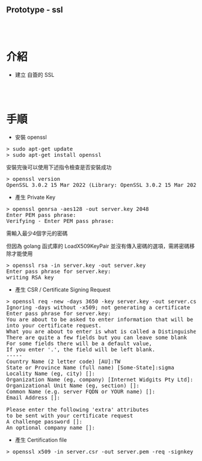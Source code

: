 ## Prototype - ssl

<br><br>

# 介紹

- 建立 自簽的 SSL 

<br><br>

# 手順

+ 安裝 openssl

<pre>
> sudo apt-get update
> sudo apt-get install openssl
</pre>

安裝完後可以使用下述指令檢查是否安裝成功

<pre>
> openssl version
OpenSSL 3.0.2 15 Mar 2022 (Library: OpenSSL 3.0.2 15 Mar 2022)
</pre>


+ 產生 Private Key

<pre>
> openssl genrsa -aes128 -out server.key 2048
Enter PEM pass phrase:
Verifying - Enter PEM pass phrase:
</pre>

需輸入最少4個字元的密碼

但因為 golang 函式庫的 LoadX509KeyPair 並沒有傳入密碼的選項，需將密碼移除才能使用

<pre>
> openssl rsa -in server.key -out server.key
Enter pass phrase for server.key:
writing RSA key
</pre>


+ 產生 CSR / Certificate Signing Request

<pre>
> openssl req -new -days 3650 -key server.key -out server.csr
Ignoring -days without -x509; not generating a certificate
Enter pass phrase for server.key:
You are about to be asked to enter information that will be incorporated
into your certificate request.
What you are about to enter is what is called a Distinguished Name or a DN.
There are quite a few fields but you can leave some blank
For some fields there will be a default value,
If you enter '.', the field will be left blank.
-----
Country Name (2 letter code) [AU]:TW
State or Province Name (full name) [Some-State]:sigma
Locality Name (eg, city) []:
Organization Name (eg, company) [Internet Widgits Pty Ltd]:
Organizational Unit Name (eg, section) []:
Common Name (e.g. server FQDN or YOUR name) []:
Email Address []:

Please enter the following 'extra' attributes
to be sent with your certificate request
A challenge password []:
An optional company name []:
</pre>


+ 產生 Certification file

<pre>
> openssl x509 -in server.csr -out server.pem -req -signkey server.key -days 3650
</pre>